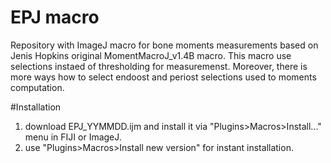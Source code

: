 # EPJ macro
Repository with ImageJ macro for bone moments measurements based on Jenis Hopkins original MomentMacroJ_v1.4B macro. This macro use selections instaed of thresholding for measuremenst. Moreover, there is more ways how to select endoost and periost selections used to moments computation.

#Installation
1) download EPJ_YYMMDD.ijm and install it via "Plugins>Macros>Install..." menu in FIJI or ImageJ.
2) use "Plugins>Macros>Install new version" for instant installation.
